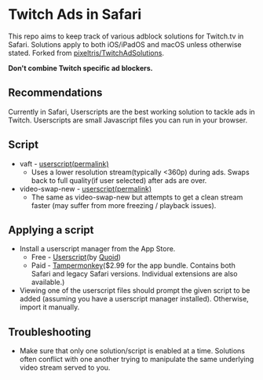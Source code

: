 # Twitch Ads in Safari
This repo aims to keep track of various adblock solutions for Twitch.tv in Safari. Solutions apply to both iOS/iPadOS and macOS unless otherwise stated. Forked from [pixeltris/TwitchAdSolutions](https://github.com/pixeltris/TwitchAdSolutions).

**Don't combine Twitch specific ad blockers.**
## Recommendations
Currently in Safari, Userscripts are the best working solution to tackle ads in Twitch. Userscripts are small Javascript files you can run in your browser.

## Script
- vaft - [userscript(permalink)](https://github.com/stevenya97/TwitchAdsSafari/blob/8fd54137db9b228319af4c5259a0b660bf9b27f9/vaft.user.js)
  - Uses a lower resolution stream(typically <360p) during ads. Swaps back to full quality(if user selected) after ads are over.
- video-swap-new - [userscript(permalink)](https://github.com/stevenya97/TwitchAdsSafari/blob/8fd54137db9b228319af4c5259a0b660bf9b27f9/video-swap-new.user.js)
  - The same as video-swap-new but attempts to get a clean stream faster (may suffer from more freezing / playback issues).

## Applying a script
- Install a userscript manager from the App Store.
  - Free - [Userscript](https://apps.apple.com/us/app/userscripts/id1463298887)(by [Quoid](https://github.com/quoid/userscripts))
  - Paid - [Tampermonkey](https://apps.apple.com/us/app-bundle/tampermonkey-bundle/id1780757125?mt=12)($2.99 for the app bundle. Contains both Safari and legacy Safari versions. Individual extensions are also available.)
- Viewing one of the userscript files should prompt the given script to be added (assuming you have a userscript manager installed). Otherwise, import it manually.

## Troubleshooting
- Make sure that only one solution/script is enabled at a time. Solutions often conflict with one another trying to manipulate the same underlying video stream served to you.
